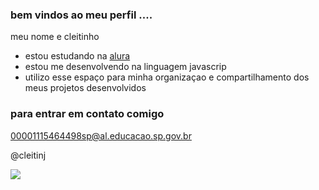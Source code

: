 ### bem vindos ao meu perfil  ....

meu nome e cleitinho

- estou estudando na [alura](https://www.alura.com.br)
- estou me desenvolvendo na linguagem javascrip
- utilizo esse espaço para minha organizaçao e compartilhamento dos meus projetos desenvolvidos

### para entrar em contato comigo

00001115464498sp@al.educacao.sp.gov.br

@cleitinj

![](https://media1.tenor.com/m/5PkjBikhUoUAAAAd/sheppy-shisha.gif)
